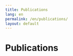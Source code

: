 ```yaml
---
title: Publications
lang: en
permalink: /en/publications/
layout: default
---
```

# Publications

<ul id="publist" class="space-y-4"></ul>

<script>
  publist('your-researchmap-id', 'publist', 100, '', '');
</script>

